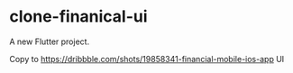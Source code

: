 # clone-finanical-ui

A new Flutter project.

Copy to <https://dribbble.com/shots/19858341-financial-mobile-ios-app> UI
